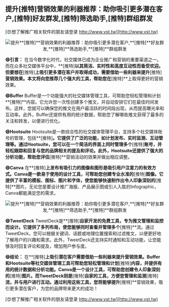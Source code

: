 ## **提升**[推特]**营销效果的利器推荐：助你吸引更多潜在客户,**[推特]**好友群发,**[推特]**筛选助手,**[推特]**群组群发**

[😍想了解推广相关软件的朋友请登录 http://www.vst.tw](http://www.vst.tw)

 <center><img src="https://vst.tw/MP4/tuiguang/png/2.png" alt="提升**[推特]**营销效果的利器推荐：助你吸引更多潜在客户,**[推特]**好友群发,**[推特]**筛选助手,**[推特]**群组群发"></center>

**😄引言：**
在当今数字化时代，社交媒体已成为企业推广和营销的重要渠道之一。而在众多社交媒体平台中，**[推特]**以其简洁、实时性和高度互动性而备受欢迎。但要想在**[推特]**上吸引更多潜在客户并取得成功，需要借助一些利器来提升**[推特]**营销效果。本文将向您推荐几个强大的工具，帮助您在**[推特]**上取得更好的营销效果。

**😄Buffer**
Buffer是一个功能强大的社交媒体管理工具，可帮助您轻松管理和计划**[推特]**内容。它允许您一次性创建多个推文，并自动安排它们在最佳时间发布。这样，您就可以确保您的推文在用户最活跃的时间段出现，从而提高曝光率和互动率。此外，Buffer还提供有用的统计数据，帮助您了解哪些推文获得了最多的关注和转发，以便进行优化。

**😄Hootsuite**
Hootsuite是一款综合性的社交媒体管理平台，支持多个社交媒体账号的管理，包括**[推特]**。它提供了广泛的功能，如计划发布、实时监测、互动管理等。通过Hootsuite，您可以在一个简洁的界面上同时管理多个**[推特]**账号，并轻松跟踪和回复与您的品牌相关的提及和评论。此外，Hootsuite还提供了强大的分析功能，帮助您评估**[推特]**营销活动的效果并做出相应调整。

**😄Canva**
在**[推特]**上发布有吸引力的图像和图形是吸引用户注意力的有效方式。Canva是一款易于使用的设计工具，可帮助您创建专业水准的**[推特]**图像。它提供了丰富的模板、图标、图片和字体，使您能够快速制作出令人印象深刻的**[推特]**图片。无论您是要设计推广海报、产品展示图或引人入胜的Infographic，Canva都能满足您的需求。

 <center><img src="https://vst.tw/MP4/tuiguang/png/8.png" alt="提升**[推特]**营销效果的利器推荐：助你吸引更多潜在客户,**[推特]**好友群发,**[推特]**筛选助手,**[推特]**群组群发"></center>

**😄TweetDeck**
TweetDeck是**[推特]**自家开发的免费工具，专为推文管理和监控而设计。它提供了多列布局，使您能够同时查看并管理多个**[推特]**流。通过TweetDeck，您可以根据关键词、话题或地理位置搜索和过滤推文，以便更好地了解用户的兴趣和需求。此外，TweetDeck还支持实时通知和互动功能，让您能够及时回复评论和提及，增加用户参与度。

**😄结论：**
在**[推特]**上吸引潜在客户需要借助一些利器来提升营销效果。Buffer和Hootsuite等社交媒体管理工具可帮助您轻松管理和计划**[推特]**内容，并提供有用的统计数据和分析功能。Canva是一个设计工具，可帮助您创建令人印象深刻的**[推特]**图片。而TweetDeck则是**[推特]**自家的工具，方便您管理和监测**[推特]**流，并与用户进行互动。通过利用这些工具，您将能够提升**[推特]**营销效果，吸引更多潜在客户，为您的品牌带来更大的成功！

[😍想了解推广相关软件的朋友请登录 http://www.vst.tw](http://www.vst.tw)




